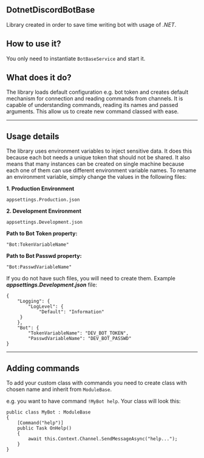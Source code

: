 ## DotnetDiscordBotBase
Library created in order to save time writing bot with usage of *.NET*.
## How to use it?
You only need to instantiate `BotBaseService` and start it.
## What does it do?
The library loads default configuration e.g. bot token and creates default mechanism for connection and reading commands from channels.
It is capable of understanding commands, reading its names and passed arguments.
This allow us to create new command classed with ease.

---
## Usage details
The library uses environment variables to inject sensitive data. It does this because each bot needs a unique token that should not be shared. It also means that many instances can be created on single machine because each one of them can use different environment variable names.
To rename an environment variable, simply change the values in the following files:

**1. Production Environment**

    appsettings.Production.json
**2. Development Environment**

    appsettings.Development.json
**Path to Bot Token property:**

    "Bot:TokenVariableName"
**Path to Bot Passwd property:**

    "Bot:PasswdVariableName"
If you do not have such files, you will need to create them.
Example ***appsettings.Development.json*** file:

    {
        "Logging": {
            "LogLevel": {
                "Default": "Information"
         }
        },
        "Bot": {
            "TokenVariableName": "DEV_BOT_TOKEN",
            "PasswdVariableName": "DEV_BOT_PASSWD"
    }

---

## Adding commands
To add your custom class with commands you need to create class with chosen name and inherit from `ModuleBase`.

e.g. you want to have command `!MyBot help`. Your class will look this:

```
public class MyBot : ModuleBase
{
    [Command("help")]
    public Task OnHelp()
    {
        await this.Context.Channel.SendMessageAsync("help...");
    }
}
```